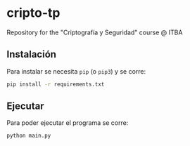 # cripto-tp
Repository for the "Criptografía y Seguridad" course @ ITBA

## Instalación

Para instalar se necesita `pip` (o `pip3`) y se corre:
```bash
pip install -r requirements.txt
```

## Ejecutar

Para poder ejecutar el programa se corre:
```bash
python main.py 
```